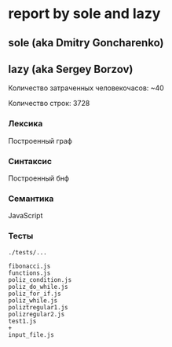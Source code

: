 # report by sole and lazy

## sole (aka Dmitry Goncharenko)
## lazy (aka Sergey Borzov)

Количество затраченных человекочасов: ~40

Количество строк: 3728 

### Лексика

Построенный граф

### Синтаксис 

Построенный бнф

### Семантика
   
JavaScript


### Тесты 
    ./tests/...

    fibonacci.js
    functions.js
    poliz_condition.js
    poliz_do_while.js
    poliz_for_if.js
    poliz_while.js
    poliztregular1.js
    polizregular2.js
    test1.js
    +
    input_file.js


